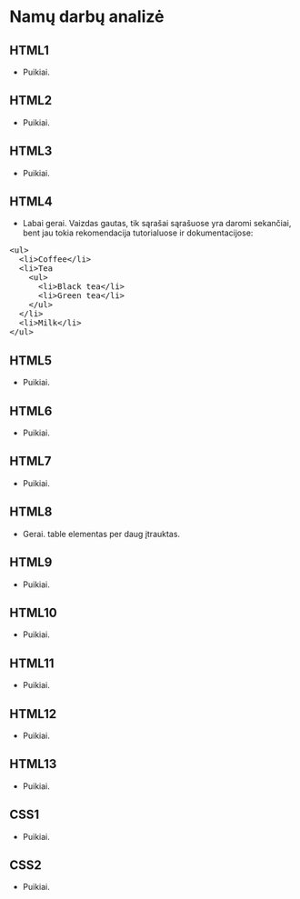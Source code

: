 # Namų darbų analizė

## HTML1

* Puikiai.

## HTML2

* Puikiai.

## HTML3

* Puikiai.

## HTML4

* Labai gerai. Vaizdas gautas, tik sąrašai sąrašuose yra daromi sekančiai, bent jau tokia rekomendacija tutorialuose ir dokumentacijose:
<pre>
&lt;ul&gt;
  &lt;li&gt;Coffee&lt;/li&gt;
  &lt;li&gt;Tea
    &lt;ul&gt;
      &lt;li&gt;Black tea&lt;/li&gt;
      &lt;li&gt;Green tea&lt;/li&gt;
    &lt;/ul&gt;
  &lt;/li&gt;
  &lt;li&gt;Milk&lt;/li&gt;
&lt;/ul&gt;
</pre>

## HTML5

* Puikiai.

## HTML6

* Puikiai.

## HTML7

* Puikiai.

## HTML8

* Gerai. table elementas per daug įtrauktas.

## HTML9

* Puikiai.

## HTML10

* Puikiai.

## HTML11

* Puikiai.

## HTML12

* Puikiai.

## HTML13

* Puikiai.

## CSS1

* Puikiai.

## CSS2

* Puikiai.